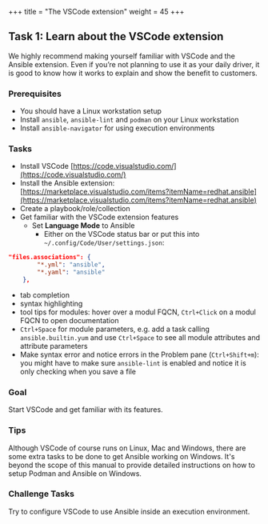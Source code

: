 +++
title = "The VSCode extension"
weight = 45
+++

## Task 1: Learn about the VSCode extension

We highly recommend making yourself familiar with VSCode and the Ansible extension. Even if you’re not planning to use it as your daily driver, it is good to know how it works to explain and show the benefit to customers.

### Prerequisites

* You should have a Linux workstation setup
* Install `ansible`, `ansible-lint` and `podman` on your Linux workstation
* Install `ansible-navigator` for using execution environments

### Tasks

* Install VSCode [https://code.visualstudio.com/](https://code.visualstudio.com/)
* Install the Ansible extension: [https://marketplace.visualstudio.com/items?itemName=redhat.ansible](https://marketplace.visualstudio.com/items?itemName=redhat.ansible)
* Create a playbook/role/collection
* Get familiar with the VSCode extension features
  * Set **Language Mode** to Ansible
    * Either on the VSCode status bar or put this into `~/.config/Code/User/settings.json`:
```json
"files.associations": {
        "*.yml": "ansible",
        "*.yaml": "ansible"
    },
```

  * tab completion
  * syntax highlighting
  * tool tips for modules: hover over a modul FQCN, `Ctrl+Click` on a modul FQCN to open documentation
  * `Ctrl+Space` for module parameters, e.g. add a task calling `ansible.builtin.yum` and use `Ctrl+Space` to see all module attributes and attribute parameters
  * Make syntax error and notice errors in the Problem pane (`Ctrl+Shift+m`): you might have to make sure `ansible-lint` is enabled and notice it is only checking when you save a file

### Goal

Start VSCode and get familiar with its features.

### Tips

Although VSCode of course runs on Linux, Mac and Windows, there are some extra tasks to be done to get Ansible working on Windows. It's beyond the scope of this manual to provide detailed instructions on how to setup Podman and Ansible on Windows.

### Challenge Tasks

Try to configure VSCode to use Ansible inside an execution environment.
